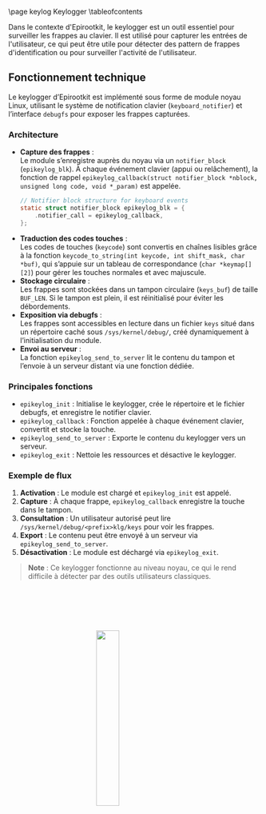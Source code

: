 \page keylog Keylogger
\tableofcontents

Dans le contexte d'Epirootkit, le keylogger est un outil essentiel pour surveiller les frappes au clavier. Il est utilisé pour capturer les entrées de l'utilisateur, ce qui peut être utile pour détecter des pattern de frappes d'identification ou pour surveiller l'activité de l'utilisateur.

## Fonctionnement technique

Le keylogger d’Epirootkit est implémenté sous forme de module noyau Linux, utilisant le système de notification clavier (`keyboard_notifier`) et l’interface `debugfs` pour exposer les frappes capturées.

### Architecture

- **Capture des frappes** :  
  Le module s’enregistre auprès du noyau via un `notifier_block` (`epikeylog_blk`). À chaque événement clavier (appui ou relâchement), la fonction de rappel `epikeylog_callback(struct notifier_block *nblock, unsigned long code, void *_param)` est appelée.
  ```c
  // Notifier block structure for keyboard events
  static struct notifier_block epikeylog_blk = {
      .notifier_call = epikeylog_callback,
  };
  ```
- **Traduction des codes touches** :  
  Les codes de touches (`keycode`) sont convertis en chaînes lisibles grâce à la fonction `keycode_to_string(int keycode, int shift_mask, char *buf)`, qui s’appuie sur un tableau de correspondance (`char *keymap[][2]`) pour gérer les touches normales et avec majuscule.
- **Stockage circulaire** :  
  Les frappes sont stockées dans un tampon circulaire (`keys_buf`) de taille `BUF_LEN`. Si le tampon est plein, il est réinitialisé pour éviter les débordements.
- **Exposition via debugfs** :  
  Les frappes sont accessibles en lecture dans un fichier `keys` situé dans un répertoire caché sous `/sys/kernel/debug/`, créé dynamiquement à l’initialisation du module.
- **Envoi au serveur** :  
  La fonction `epikeylog_send_to_server` lit le contenu du tampon et l’envoie à un serveur distant via une fonction dédiée.

### Principales fonctions

- `epikeylog_init` : Initialise le keylogger, crée le répertoire et le fichier debugfs, et enregistre le notifier clavier.
- `epikeylog_callback` : Fonction appelée à chaque événement clavier, convertit et stocke la touche.
- `epikeylog_send_to_server` : Exporte le contenu du keylogger vers un serveur.
- `epikeylog_exit` : Nettoie les ressources et désactive le keylogger.

### Exemple de flux

1. **Activation** : Le module est chargé et `epikeylog_init` est appelé.
2. **Capture** : À chaque frappe, `epikeylog_callback` enregistre la touche dans le tampon.
3. **Consultation** : Un utilisateur autorisé peut lire `/sys/kernel/debug/<prefix>klg/keys` pour voir les frappes.
4. **Export** : Le contenu peut être envoyé à un serveur via `epikeylog_send_to_server`.
5. **Désactivation** : Le module est déchargé via `epikeylog_exit`.

> **Note** : Ce keylogger fonctionne au niveau noyau, ce qui le rend difficile à détecter par des outils utilisateurs classiques.


<img 
  src="logo_no_text.png" 
  style="
    display: block;
    margin: 100px auto;
    width: 30%;
    overflow: hidden;
  "
/>
